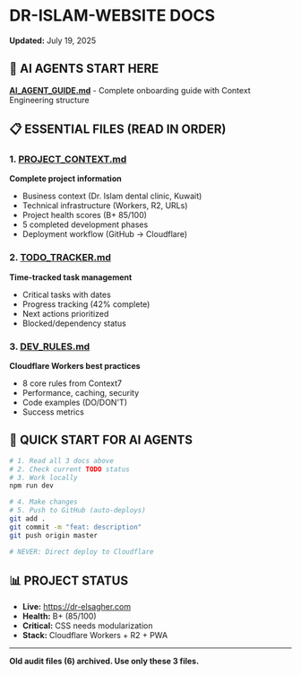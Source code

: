 # DR-ISLAM-WEBSITE DOCS
<!-- AI AGENTS: Start with AI_AGENT_GUIDE.md -->
<!-- WORKFLOW: Local → GitHub → Auto-deploy to Cloudflare -->
**Updated:** July 19, 2025

## 🚨 AI AGENTS START HERE
**[AI_AGENT_GUIDE.md](./AI_AGENT_GUIDE.md)** - Complete onboarding guide with Context Engineering structure

## 📋 ESSENTIAL FILES (READ IN ORDER)

### 1. [PROJECT_CONTEXT.md](./PROJECT_CONTEXT.md)
**Complete project information**
- Business context (Dr. Islam dental clinic, Kuwait)
- Technical infrastructure (Workers, R2, URLs)
- Project health scores (B+ 85/100)
- 5 completed development phases
- Deployment workflow (GitHub → Cloudflare)

### 2. [TODO_TRACKER.md](./TODO_TRACKER.md)
**Time-tracked task management**
- Critical tasks with dates
- Progress tracking (42% complete)
- Next actions prioritized
- Blocked/dependency status

### 3. [DEV_RULES.md](./DEV_RULES.md)
**Cloudflare Workers best practices**
- 8 core rules from Context7
- Performance, caching, security
- Code examples (DO/DON'T)
- Success metrics

## 🚀 QUICK START FOR AI AGENTS

```bash
# 1. Read all 3 docs above
# 2. Check current TODO status
# 3. Work locally
npm run dev

# 4. Make changes
# 5. Push to GitHub (auto-deploys)
git add .
git commit -m "feat: description"
git push origin master

# NEVER: Direct deploy to Cloudflare
```

## 📊 PROJECT STATUS
- **Live:** https://dr-elsagher.com
- **Health:** B+ (85/100)
- **Critical:** CSS needs modularization
- **Stack:** Cloudflare Workers + R2 + PWA

---
**Old audit files (6) archived. Use only these 3 files.**